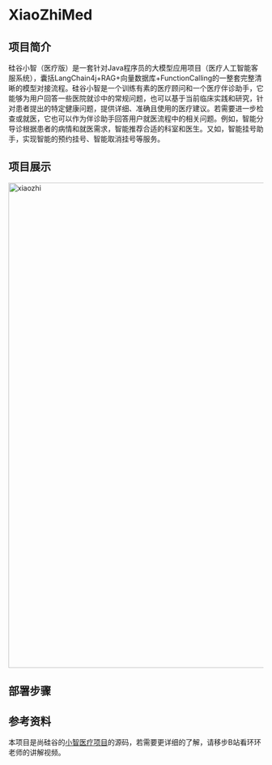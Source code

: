 # XiaoZhiMed
## 项目简介
硅谷小智（医疗版）是一套针对Java程序员的大模型应用项目（医疗人工智能客服系统），囊括LangChain4j+RAG+向量数据库+FunctionCalling的一整套完整清晰的模型对接流程。硅谷小智是一个训练有素的医疗顾问和一个医疗伴诊助手，它能够为用户回答一些医院就诊中的常规问题，也可以基于当前临床实践和研究，针对患者提出的特定健康问题，提供详细、准确且使用的医疗建议。若需要进一步检查或就医，它也可以作为伴诊助手回答用户就医流程中的相关问题。例如，智能分导诊根据患者的病情和就医需求，智能推荐合适的科室和医生。又如，智能挂号助手，实现智能的预约挂号、智能取消挂号等服务。

## 项目展示
<img width="957" alt="xiaozhi" src="https://github.com/user-attachments/assets/e3ee9999-b7c9-4077-924e-a786f1520153" />

## 部署步骤

## 参考资料
本项目是尚硅谷的[小智医疗项目](https://www.bilibili.com/video/BV1cpLTz1EVp?spm_id_from=333.788.videopod.episodes&vd_source=9a3b398e8389e2adc240e2a49c27a6c6)的源码，若需要更详细的了解，请移步B站看环环老师的讲解视频。
